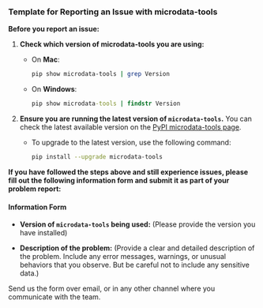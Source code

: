 ### Template for Reporting an Issue with microdata-tools

**Before you report an issue:**

1. **Check which version of microdata-tools you are using:**
   - On **Mac**:
     ```sh
     pip show microdata-tools | grep Version
     ```
   - On **Windows**:
     ```cmd
     pip show microdata-tools | findstr Version
     ```

2. **Ensure you are running the latest version of `microdata-tools`.** You can check the latest available version on the [PyPI microdata-tools page](https://pypi.org/project/microdata-tools/).

   - To upgrade to the latest version, use the following command:
     ```sh
     pip install --upgrade microdata-tools
     ```

**If you have followed the steps above and still experience issues, please fill out the following information form and submit it as part of your problem report:**

#### Information Form

- **Version of `microdata-tools` being used:**
  (Please provide the version you have installed)

- **Description of the problem:**
  (Provide a clear and detailed description of the problem. Include any error messages, warnings, or unusual behaviors that you observe.
  But be careful not to include any sensitive data.)

Send us the form over email, or in any other channel where you communicate with the team.

